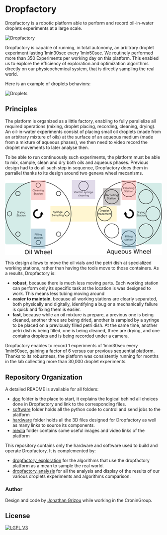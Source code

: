 # Dropfactory

Dropfactory is a robotic platform able to perform and record oil-in-water droplets experiments at a large scale.

![Dropfactory](media/gif/dropfactory.gif)

Dropfactory is capable of running, in total autonomy, an arbitrary droplet experiment lasting 1min30sec every 1min50sec. We routinely performed more than 350 Experiments per working day on this platform. This enabled us to explore the efficiency of exploration and optimization algorithms directly on our physicochemical system, that is directly sampling the real world.

Here is an example of droplets behaviors:

![Droplets](media/gif/droplets.gif)

## Principles

The platform is organized as a little factory, enabling to fully parallelize all required operations (mixing, droplet placing, recording, cleaning, drying). An oil-in-water experiments consist of placing small oil droplets (made from an arbitrary mixture of oils) at the surface of an aqueous medium (made from a mixture of aqueous phases), we then need to video record the droplet movements to later analyse then.

To be able to run continuously such experiments, the platform must be able to mix, sample, clean and dry both oils and aqueous phases. Previous design had to do all such step in sequence, Dropfactory does them in parrallel thanks to its design around two geneva wheel mecanisms.

![Diagram](media/diagram/dropfactory.png)

This design allows to move the oil vials and the petri dish at specialized working stations, rather than having the tools move to those containers. As a results, Dropfactory is:

- **robust**, because there is much less moving parts. Each working station can perform only its specific task at the location is was designed to work. This means less tubing moving around
- **easier to maintain**, because all working stations are clearly separated, both physically and digitally, identifying a bug or a mechanically failure is quick and fixing them is easier.
- **fast**, because while an oil mixture is prepare, a previous one is being cleaned, another three are being dried, another is sampled by a syringe to be placed on a previously filled petri dish. At the same time, another petri dish is being filled, one is being cleaned, three are drying, and one contains droplets and is being recorded under a camera.

Dropfactory enables to record 1 experiments of 1min30sec every 1min50sec, gaining a factor of 6 versus our previous sequential platform. Thanks to its robustness, the platform was consistently running for months in the lab collecting more than 30,000 droplet experiments.

## Repository Organization

A detailed README is available for all folders:

- [doc](doc) folder is the place to start, it explains the logical behind all choices done in Dropfactory and link to the corresponding files.
- [software](software) folder holds all the python code to control and send jobs to the platform
- [hardware](hardware) folder holds all the 3D files designed for Dropfactory as well as many links to source its components.
- [media](media) folder contains some useful images and video links of the platform

This repository contains only the hardware and software used to build and operate Dropfactory. It is complemented by:

- [dropfactory_exploration](https://github.com/croningp/dropfactory_exploration) for the algorithms that use the dropfactory platform as a mean to sample the real world.
- [dropfactory_analysis](https://github.com/croningp/dropfactory_analysis) for all the analysis and display of the results of our various droplets experiments and algorithms comparison.

### Author

Design and code by [Jonathan Grizou](http://jgrizou.com/) while working in the CroninGroup.

## License

[![LGPL V3](http://www.gnu.org/graphics/lgplv3-147x51.png)](http://www.gnu.org/licenses/lgpl-3.0.en.html)
